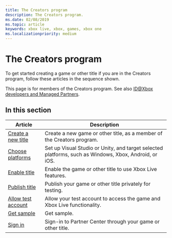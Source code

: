 ```yaml
---
title: The Creators program
description: The Creators program.
ms.date: 02/08/2019
ms.topic: article
keywords: xbox live, xbox, games, xbox one
ms.localizationpriority: medium
---
```

# The Creators program

To get started creating a game or other title if you are in the Creators program, follow these articles in the sequence shown.

This page is for members of the Creators program.
See also [ID@Xbox developers and Managed Partners](../id-managed-partners/).

<!--
Test comment: visible via View Source?

If you are in the ID@Xbox or Managed Partners program, see [Choose platforms](../id-managed-partners/choose-platforms).
-->


## In this section

| Article | Description |
|---------|-------------|
| [Create a new title](create-title.md) | Create a new game or other title, as a member of the Creators program. |
| [Choose platforms](choose-platforms.md) | Set up Visual Studio or Unity, and target selected platforms, such as Windows, Xbox, Android, or iOS. |
| [Enable title](enable-title.md) | Enable the game or other title to use Xbox Live features. |
| [Publish title](publish-title.md) | Publish your game or other title privately for testing. |
| [Allow test account](allow-test-account.md) | Allow your test account to access the game and Xbox Live functionality. |
| [Get sample](get-sample.md) | Get sample. |
| [Sign in](sign-in.md) | Sign-in to Partner Center through your game or other title. |

